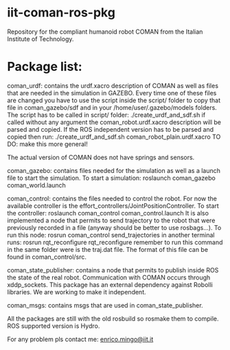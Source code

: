 iit-coman-ros-pkg
=================

Repository for the compliant humanoid robot COMAN from the Italian Institute of Technology.

Package list:
=================

coman_urdf: contains the urdf.xacro description of COMAN as well as files that are needed in the simulation in GAZEBO. Every time one of these files are changed you have to use the script inside the script/ folder to copy that file in coman_gazebo/sdf and in your /home/user/.gazebo/models folders. 
The script has to be called in script/ folder:
./create_urdf_and_sdf.sh
if called without any argument the coman_robot.urdf.xacro description will be parsed and copied. If the ROS independent version has to be parsed and copied then run:
./create_urdf_and_sdf.sh coman_robot_plain.urdf.xacro
TO DO: make this more general! 


The actual version of COMAN does not have springs and sensors.

coman_gazebo: contains files needed for the simulation as well as a launch file to start the simulation. 
To start a simulation:
roslaunch coman_gazebo coman_world.launch

coman_control: contains the files needed to control the robot. For now the available controller is the effort_controllers/JointPositionController. 
To start the controller:
roslaunch coman_control coman_control.launch
It is also implemented a node that permits to send trajectory to the robot that were previously recorded in a file (anyway should be better to use rosbags...). To run this node:
rosrun coman_control send_trajectories
in another terminal runs:
rosrun rqt_reconfigure rqt_reconfigure
remember to run this command in the same folder were is the traj.dat file. The format of this file can be found in coman_control/src.

coman_state_publisher: contains a node that permits to publish inside ROS the state of the real robot. Communication with COMAN occurs through xddp_sockets. This package has an external dependency against Robolli libraries. We are working to make it independent. 

coman_msgs: contains msgs that are used in coman_state_publisher.

All the packages are still with the old rosbuild so rosmake them to compile. ROS supported version is Hydro.

For any problem pls contact me:
enrico.mingo@iit.it
